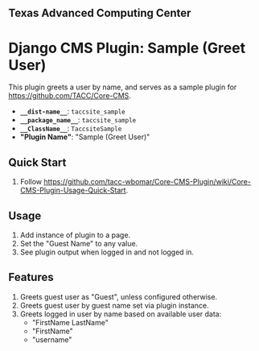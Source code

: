 ## Texas Advanced Computing Center
# Django CMS Plugin: Sample (Greet User)

This plugin greets a user by name, and serves as a sample plugin for https://github.com/TACC/Core-CMS.

- __`__dist-name__`__: `taccsite_sample`
- __`__package_name__`__: `taccsite_sample`
- __`__ClassName__`__: `TaccsiteSample`
- __"Plugin Name"__: "Sample (Greet User)"

## Quick Start

1. Follow https://github.com/tacc-wbomar/Core-CMS-Plugin/wiki/Core-CMS-Plugin-Usage-Quick-Start.

## Usage

1. Add instance of plugin to a page.
1. Set the "Guest Name" to any value.
1. See plugin output when logged in and not logged in.

## Features

1. Greets guest user as "Guest", unless configured otherwise.
1. Greets guest user by guest name set via plugin instance.
1. Greets logged in user by name based on available user data:
    - "FirstName LastName"
    - "FirstName"
    - "username"
